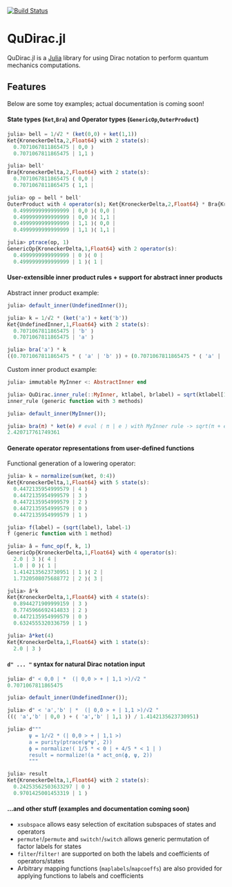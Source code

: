 [![Build Status](https://travis-ci.org/JuliaQuantum/QuDirac.jl.svg?branch=master)](https://travis-ci.org/JuliaQuantum/QuDirac.jl)
# QuDirac.jl

QuDirac.jl is a [Julia](http://julialang.org/) library for using Dirac notation to perform 
quantum mechanics computations. 

## Features

Below are some toy examples; actual documentation is coming soon! 

#### State types (`Ket`,`Bra`) and Operator types (`GenericOp`,`OuterProduct`)

```julia
julia> bell = 1/√2 * (ket(0,0) + ket(1,1))
Ket{KroneckerDelta,2,Float64} with 2 state(s):
  0.7071067811865475 | 0,0 ⟩
  0.7071067811865475 | 1,1 ⟩

julia> bell'
Bra{KroneckerDelta,2,Float64} with 2 state(s):
  0.7071067811865475 ⟨ 0,0 |
  0.7071067811865475 ⟨ 1,1 |

julia> op = bell * bell'
OuterProduct with 4 operator(s); Ket{KroneckerDelta,2,Float64} * Bra{KroneckerDelta,2,Float64}:  
  0.4999999999999999 | 0,0 ⟩⟨ 0,0 |
  0.4999999999999999 | 0,0 ⟩⟨ 1,1 |
  0.4999999999999999 | 1,1 ⟩⟨ 0,0 |
  0.4999999999999999 | 1,1 ⟩⟨ 1,1 |

julia> ptrace(op, 1)
GenericOp{KroneckerDelta,1,Float64} with 2 operator(s):
  0.4999999999999999 | 0 ⟩⟨ 0 |
  0.4999999999999999 | 1 ⟩⟨ 1 |
```

#### User-extensible inner product rules + support for abstract inner products

Abstract inner product example:

```julia
julia> default_inner(UndefinedInner());

julia> k = 1/√2 * (ket('a') + ket('b'))
Ket{UndefinedInner,1,Float64} with 2 state(s):
  0.7071067811865475 | 'b' ⟩
  0.7071067811865475 | 'a' ⟩

julia> bra('a') * k
((0.7071067811865475 * ⟨ 'a' | 'b' ⟩) + (0.7071067811865475 * ⟨ 'a' | 'a' ⟩))
```

Custom inner product example:

```julia
julia> immutable MyInner <: AbstractInner end

julia> QuDirac.inner_rule(::MyInner, ktlabel, brlabel) = sqrt(ktlabel[1]+brlabel[1])
inner_rule (generic function with 3 methods)

julia> default_inner(MyInner());

julia> bra(π) * ket(e) # eval ⟨ π | e ⟩ with MyInner rule -> sqrt(π + e)
2.420717761749361
```

#### Generate operator representations from user-defined functions

Functional generation of a lowering operator: 

```julia
julia> k = normalize(sum(ket, 0:4))
Ket{KroneckerDelta,1,Float64} with 5 state(s):
  0.4472135954999579 | 4 ⟩
  0.4472135954999579 | 3 ⟩
  0.4472135954999579 | 2 ⟩
  0.4472135954999579 | 0 ⟩
  0.4472135954999579 | 1 ⟩

julia> f(label) = (sqrt(label), label-1)
f (generic function with 1 method)

julia> â = func_op(f, k, 1)
GenericOp{KroneckerDelta,1,Float64} with 4 operator(s):
  2.0 | 3 ⟩⟨ 4 |
  1.0 | 0 ⟩⟨ 1 |
  1.4142135623730951 | 1 ⟩⟨ 2 |
  1.7320508075688772 | 2 ⟩⟨ 3 |

julia> â*k
Ket{KroneckerDelta,1,Float64} with 4 state(s):
  0.8944271909999159 | 3 ⟩
  0.7745966692414833 | 2 ⟩
  0.4472135954999579 | 0 ⟩
  0.6324555320336759 | 1 ⟩

julia> â*ket(4)
Ket{KroneckerDelta,1,Float64} with 1 state(s):
  2.0 | 3 ⟩
```

#### `d" ... "` syntax for natural Dirac notation input

```julia
julia> d" < 0,0 | *  (| 0,0 > + | 1,1 >)/√2 "
0.7071067811865475

julia> default_inner(UndefinedInner());

julia> d" < 'a','b' | *  (| 0,0 > + | 1,1 >)/√2 "
((⟨ 'a','b' | 0,0 ⟩ + ⟨ 'a','b' | 1,1 ⟩) / 1.4142135623730951)

julia> d"""
       ψ = 1/√2 * (| 0,0 > + | 1,1 >)
       a = purity(ptrace(ψ*ψ', 2))
       ϕ = normalize!( 1/5 * < 0 | + 4/5 * < 1 | )
       result = normalize!(a * act_on(ϕ, ψ, 2))
       """

julia> result
Ket{KroneckerDelta,1,Float64} with 2 state(s):
  0.24253562503633297 | 0 ⟩
  0.9701425001453319 | 1 ⟩
```

#### ...and other stuff (examples and documentation coming soon)

- `xsubspace` allows easy selection of excitation subspaces of states and operators
- `permute!`/`permute` and `switch!`/`switch` allows generic permutation of factor labels for states
- `filter`/`filter!` are supported on both the labels and coefficients of operators/states
- Arbitrary mapping functions (`maplabels`/`mapcoeffs`) are also provided for applying functions to labels and coefficients
